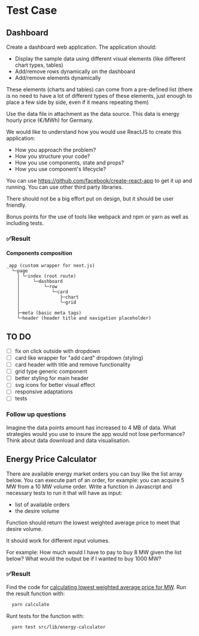 # Test Case

## Dashboard

Create a dashboard web application.
The application should:

* Display the sample data using different visual elements (like different chart types, tables)
* Add/remove rows dynamically on the dashboard
* Add/remove elements dynamically

These elements (charts and tables) can come from a pre-defined list (there is no need to have a lot of different types of these elements, just enough to place a few side by side, even if it means repeating them)

Use the data file in attachment as the data source. This data is energy hourly price (€/MWh) for Germany.

We would like to understand how you would use ReactJS to create this application:
* How you approach the problem?
* How you structure your code?
* How you use components, state and props?
* How you use component's lifecycle?

You can use  https://github.com/facebook/create-react-app to get it up and running. You can use other third party libraries.

There should not be a big effort put on design, but it should be user friendly.

Bonus points for the use of tools like webpack and npm or yarn as well as including tests.

### ✅Result

#### Components composition

```text
_app (custom wrapper for next.js)
  └─page
    │ └─index (root route)
    │     └─dashboard
    │         └─row
    │            └─card
    │               ├─chart
    │               └─grid
    │
    ├─meta (basic meta tags)
    └─header (header title and navigation placeholder)
```
## TO DO

- [ ] fix on click outside with dropdown
- [ ] card like wrapper for "add card" dropdown (styling)
- [ ] card header with title and remove functionality
- [ ] grid type generic component
- [ ] better styling for main header
- [ ] svg icons for better visual effect
- [ ] responsive adaptations
- [ ] tests

### Follow up questions

Imagine the data points amount has increased to 4 MB of data. What strategies would you use to insure the app would not lose performance? Think about data download and data visualisation.

## Energy Price Calculator

There are available energy market orders you can buy like the list array below. You can execute part of an order, for example: you can acquire 5 MW from a 10 MW volume order.
Write a function in Javascript and necessary tests to run it that will have as input:

* list of available orders
* the desire volume

Function should return the lowest weighted average price to meet that desire volume.

It should work for different input volumes.

For example: How much would I have to pay to buy 8 MW given the list below? What would the output be if I wanted to buy 1000 MW?

### ✅Result

Find the code for  [calculating lowest weighted average price for MW](https://github.com/mifrej/wattsight/tree/master/src/lib/energy-calculator). Run the result function with:

  ```bash
    yarn calculate
  ```

Runt tests for the function with:

  ```bash
    yarn test src/lib/energy-calculator
  ```
